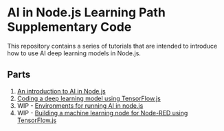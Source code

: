 # AI in Node.js Learning Path Supplementary Code

This repository contains a series of tutorials that are intended to introduce how to use AI deep learning models in Node.js.

## Parts

1. [An introduction to AI in Node.js](./an-introduction-to-ai-in-node.js)
2. [Coding a deep learning model using TensorFlow.js](./coding-a-deep-learning-model-using-tensorflow.js)
3. WIP - [Environments for running AI in node.js](./environments-for-running-ai-in-node.js)
4. WIP - [Building a machine learning node for Node-RED using TensorFlow.js](./building-a-machine-learning-node-for-node-red-using-tensorflow.js)